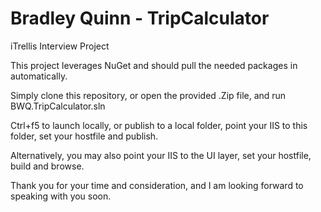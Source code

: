 # Bradley Quinn - TripCalculator
iTrellis Interview Project

This project leverages NuGet and should pull the needed packages in automatically. 

Simply clone this repository, or open the provided .Zip file, and run BWQ.TripCalculator.sln

Ctrl+f5 to launch locally, or publish to a local folder, point your IIS to this folder, set your hostfile and publish.

Alternatively, you may also point your IIS to the UI layer, set your hostfile, build and browse.

Thank you for your time and consideration, and I am looking forward to speaking with you soon.  